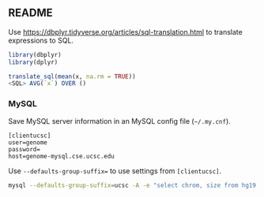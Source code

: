 ## README

Use https://dbplyr.tidyverse.org/articles/sql-translation.html to translate expressions to SQL.

```r
library(dbplyr)
library(dplyr)

translate_sql(mean(x, na.rm = TRUE))
<SQL> AVG(`x`) OVER ()
```

### MySQL

Save MySQL server information in an MySQL config file (`~/.my.cnf`).

```
[clientucsc]
user=genome
password=
host=genome-mysql.cse.ucsc.edu
```

Use `--defaults-group-suffix=` to use settings from `[clientucsc]`.

```bash
mysql --defaults-group-suffix=ucsc -A -e "select chrom, size from hg19.chromInfo" > hg19_info.tsv
```

